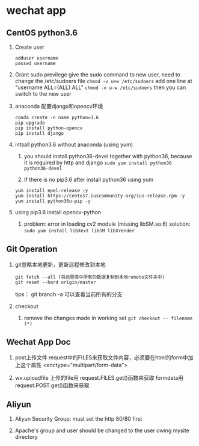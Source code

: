 # wechat app

## CentOS python3.6

1. Create user
	```
	adduser username
	passwd username
	```

2. Grant sudo previlege
	give the sudo command to new user, need to change the /etc/sudoers file
	`chmod -v u+w /etc/sudoers`
 	add one line at "username  ALL=(ALL)       ALL"
	`chmod -v u-w /etc/sudoers`
	then you can switch to the new user

3. anaconda 配置django和opencv环境
	```	
	conda create -n name python=3.6
	pip upgrade
	pip install python-opencv
	pip install django
	```

4. intsall python3.6 without anaconda (using yum)
	1. you should install python36-devel together with python36, because it is required by http and django
	`sudo yum install python36 python36-devel`

	2. If there is no pip3.6 after install python36 using yum
	```
	yum install epel-release -y
	yum install https://centos7.iuscommunity.org/ius-release.rpm -y
	yum install python36u-pip -y
	```

5. using pip3.6 install opencv-python
	1. problem: error in loading cv2 module (missing libSM.so.6)
        solution: `sudo yum install libXext libSM libXrender`

## Git Operation

1. git忽略本地更新，更新远程修改到本地
	```
	git fetch --all (将远程库中所有的数据复制到本地remote文件夹中)
	git reset --hard origin/master
	```
	tips： git branch -a 可以查看当前所有的分支

2. checkout
	1. remove the changes made in working set
	`git checkout -- filename (*)`

## Wechat App Doc

1. post上传文件
request中的FILES来获取文件内容，必须要在html的form中加上这个属性
<enctype="multipart/form-data">

2. wx.uploadfile
上传的file用 request.FILES.get()函数来获取
formdata用 request.POST.get()函数来获取


## Aliyun

1. Aliyun Security Group: must set the http 80/80 first

2. Apache's group and user should be changed to the user owing mysite directory


